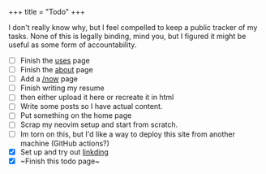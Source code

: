 +++
title = "Todo"
+++

I don't really know why, but I feel compelled to keep a public tracker of my tasks. None of this is legally binding, mind you, but I figured it might be useful as some form of accountability.

<div id="todolist">

- [ ] Finish the [uses](@/uses.md) page
- [ ] Finish the [about](@/about.md) page 
- [ ] Add a [\/now](https://nownownow.com/about) page
- [ ] Finish writing my resume
- [ ] then either upload it here or recreate it in html
- [ ] Write some posts so I have actual content.
- [ ] Put something on the home page
- [ ] Scrap my neovim setup and start from scratch.
- [ ] Im torn on this, but I'd like a way to deploy this site from another machine (GitHub actions?)
- [x] Set up and try out [linkding](https://github.com/sissbruecker/linkding)
- [x] ~Finish this todo page~

</div>